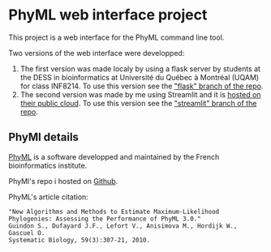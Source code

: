 # PhyML web interface project

This project is a web interface for the PhyML command line tool.

Two versions of the web interface were developped:
1. The first version was made localy by using a flask server by students at the DESS in bioinformatics at Université du Québec à Montréal (UQAM) for class INF8214. To use this version see the ["flask" branch of the repo](https://github.com/nicdemon/phyml/tree/flask).
2. The second version was made by me using Streamlit and it is [hosted on their public cloud](). To use this version see the ["streamlit" branch of the repo](https://github.com/nicdemon/phyml/tree/streamlit).


## PhyMl details
[PhyML](http://www.atgc-montpellier.fr/phyml/) is a software developped and maintained by the French bioinformatics institute.

PhyMl's repo i hosted on [Github](https://github.com/stephaneguindon/phyml).

PhyML's article citation:
```
"New Algorithms and Methods to Estimate Maximum-Likelihood Phylogenies: Assessing the Performance of PhyML 3.0."
Guindon S., Dufayard J.F., Lefort V., Anisimova M., Hordijk W., Gascuel O.
Systematic Biology, 59(3):307-21, 2010.
```